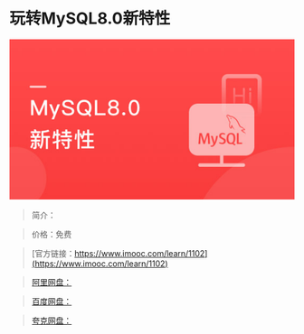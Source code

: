 # 玩转MySQL8.0新特性

![img](../../assets/5fe443090001033905400304.jpg)

> 简介：

> 价格：免费

> [官方链接：https://www.imooc.com/learn/1102](https://www.imooc.com/learn/1102)

> [阿里网盘：]()

> [百度网盘：]()

> [夸克网盘：]()
